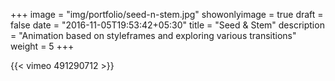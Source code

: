 +++
image = "img/portfolio/seed-n-stem.jpg"
showonlyimage = true
draft = false
date = "2016-11-05T19:53:42+05:30"
title = "Seed & Stem"
description = "Animation based on styleframes and exploring various transitions"
weight = 5
+++

{{< vimeo 491290712 >}}